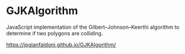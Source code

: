 # GJKAlgorithm

JavaScript implementation of the Gilbert–Johnson–Keerthi algorithm to determine if two polygons are colliding.

https://jpgianfaldoni.github.io/GJKAlgorithm/
